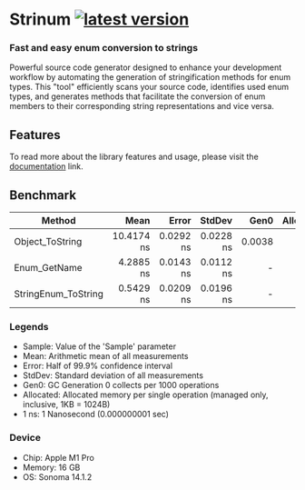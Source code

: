 # Strinum [![latest version](https://img.shields.io/nuget/v/strinum)](https://www.nuget.org/packages/strinum)

### Fast and easy enum conversion to strings

Powerful source code generator designed to enhance your development workflow by automating the generation of
stringification methods for enum types. This "tool" efficiently scans your source code, identifies used enum types,
and generates methods that facilitate the conversion of enum members to their corresponding string
representations and vice versa.

## Features
To read more about the library features and usage, please visit the [documentation](src/Strinum/README.md#features) link.

## Benchmark

| Method              |       Mean |     Error |    StdDev |   Gen0 | Allocated |
|---------------------|-----------:|----------:|----------:|-------:|----------:|
| Object_ToString     | 10.4174 ns | 0.0292 ns | 0.0228 ns | 0.0038 |      24 B |
| Enum_GetName        |  4.2885 ns | 0.0143 ns | 0.0112 ns |      - |         - |
| StringEnum_ToString |  0.5429 ns | 0.0209 ns | 0.0196 ns |      - |         - |

### Legends

- Sample: Value of the 'Sample' parameter
- Mean: Arithmetic mean of all measurements
- Error: Half of 99.9% confidence interval
- StdDev: Standard deviation of all measurements
- Gen0: GC Generation 0 collects per 1000 operations
- Allocated: Allocated memory per single operation (managed only, inclusive, 1KB = 1024B)
- 1 ns: 1 Nanosecond (0.000000001 sec)

### Device

- Chip: Apple M1 Pro
- Memory: 16 GB
- OS: Sonoma 14.1.2